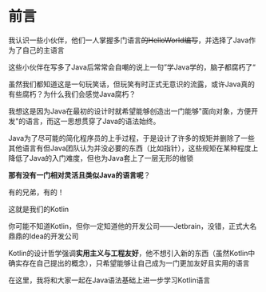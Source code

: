 # 前言

我认识一些小伙伴，他们一人掌握多门语言~~的HelloWorld编写~~，并选择了Java作为了自己的主语言

这些小伙伴在写多了Java后常常会自嘲的说上一句”学Java学的，脑子都腐朽了“

虽然我们都知道这是一句玩笑话，但玩笑有时正式无意识的流露，或许Java真的有些腐朽？为什么我们会感觉Java腐朽？

我想这是因为Java在最初的设计时就希望能够创造出一门能够"面向对象，方便开发"的语言，而这一思想贯穿了Java的语法始终。

Java为了尽可能的简化程序员的上手过程，于是设计了许多的规矩并删除了一些其他语言有但Java团队认为并没必要的东西（比如指针），这些规矩在某种程度上降低了Java的入门难度，但也为Java套上了一层无形的枷锁

**那有没有一门相对灵活且类似Java的语言呢**？

有的兄弟，有的！

这就是我们的Kotlin

你可能不知道Kotlin，但你一定知道他的开发公司——Jetbrain，没错，正式大名鼎鼎的Idea的开发公司

Kotlin的设计哲学强调**实用主义与工程友好**，他不想引入新的东西（虽然Kotlin中确实存在自己提出的概念），只希望能够让自己成为一门更加友好且实用的语言


在这里，我将和大家一起在Java语法基础上进一步学习Kotlin语言